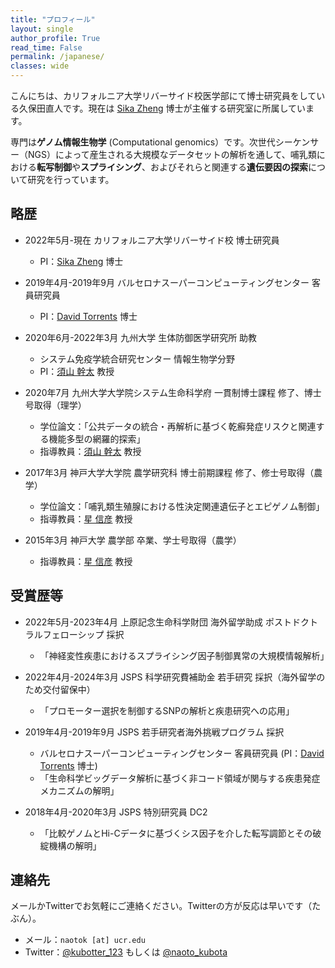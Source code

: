 ```yaml
---
title: "プロフィール"
layout: single
author_profile: True
read_time: False
permalink: /japanese/
classes: wide
---
```


こんにちは、カリフォルニア大学リバーサイド校医学部にて博士研究員をしている久保田直人です。現在は [Sika Zheng](https://profiles.ucr.edu/app/home/profile/sikaz) 博士が主催する研究室に所属しています。

専門は**ゲノム情報生物学** (Computational genomics）です。次世代シーケンサー（NGS）によって産生される大規模なデータセットの解析を通して、哺乳類における**転写制御**や**スプライシング**、およびそれらと関連する**遺伝要因の探索**について研究を行っています。

## 略歴

* 2022年5月-現在 カリフォルニア大学リバーサイド校 博士研究員
	
	* PI：[Sika Zheng](https://profiles.ucr.edu/app/home/profile/sikaz) 博士

* 2019年4月-2019年9月 バルセロナスーパーコンピューティングセンター 客員研究員

	* PI：[David Torrents](https://www.bsc.es/torrents-arenales-david) 博士

* 2020年6月-2022年3月 九州大学 生体防御医学研究所 助教

	* システム免疫学統合研究センター 情報生物学分野
	* PI：[須山 幹太](https://www.bioreg.kyushu-u.ac.jp/labo/bioinfo/) 教授

* 2020年7月 九州大学大学院システム生命科学府 一貫制博士課程 修了、博士号取得（理学）

	* 学位論文：「公共データの統合・再解析に基づく乾癬発症リスクと関連する機能多型の網羅的探索」
	* 指導教員：[須山 幹太](https://www.bioreg.kyushu-u.ac.jp/labo/bioinfo/) 教授

* 2017年3月 神戸大学大学院 農学研究科 博士前期課程 修了、修士号取得（農学）

	* 学位論文：「哺乳類生殖腺における性決定関連遺伝子とエピゲノム制御」
	* 指導教員：[星 信彦](https://nobhoshi.com/) 教授

* 2015年3月 神戸大学 農学部 卒業、学士号取得（農学）

	* 指導教員：[星 信彦](https://nobhoshi.com/) 教授

## 受賞歴等

* 2022年5月-2023年4月 上原記念生命科学財団 海外留学助成 ポストドクトラルフェローシップ 採択 

	* 「神経変性疾患におけるスプライシング因子制御異常の大規模情報解析」

* 2022年4月-2024年3月 JSPS 科学研究費補助金 若手研究 採択（海外留学のため交付留保中）

	* 「プロモーター選択を制御するSNPの解析と疾患研究への応用」

* 2019年4月-2019年9月 JSPS 若手研究者海外挑戦プログラム 採択

	* バルセロナスーパーコンピューティングセンター 客員研究員 (PI：[David Torrents](https://www.bsc.es/torrents-arenales-david) 博士)
	* 「生命科学ビッグデータ解析に基づく非コード領域が関与する疾患発症メカニズムの解明」


* 2018年4月-2020年3月 JSPS 特別研究員 DC2

	* 「比較ゲノムとHi-Cデータに基づくシス因子を介した転写調節とその破綻機構の解明」


## 連絡先

メールかTwitterでお気軽にご連絡ください。Twitterの方が反応は早いです（たぶん）。

* メール：`naotok [at] ucr.edu`
* Twitter：[@kubotter_123](https://twitter.com/kubotter_123) もしくは [@naoto_kubota](https://twitter.com/naoto_kubota)
